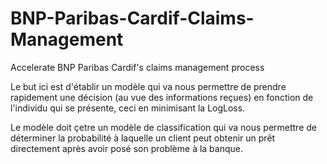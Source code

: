 # BNP-Paribas-Cardif-Claims-Management
Accelerate BNP Paribas Cardif's claims management process

Le but ici est d'établir un modèle qui va nous permettre de prendre rapidement une décision (au vue des informations reçues) en fonction de l'individu qui se présente, ceci en minimisant la LogLoss.

Le modèle doit çetre un modèle de classification qui va nous permettre de déterminer la probabilité à laquelle un client peut obtenir un prêt directement après avoir posé son problème à la banque. 
